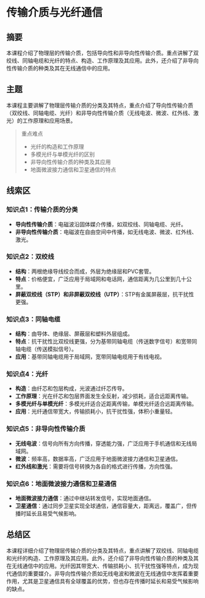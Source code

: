 # 传输介质与光纤通信

## 摘要

本课程介绍了物理层的传输介质，包括导向性和非导向性传输介质。重点讲解了双绞线、同轴电缆和光纤的特点、构造、工作原理及其应用。此外，还介绍了非导向性传输介质的种类及其在无线通信中的应用。

## 主题

本课程主要讲解了物理层传输介质的分类及其特点，重点介绍了导向性传输介质（双绞线、同轴电缆、光纤）和非导向性传输介质（无线电波、微波、红外线、激光）的工作原理和应用场景。

> 重点难点
>
> - 光纤的构造和工作原理
> - 多模光纤与单模光纤的区别
> - 非导向性传输介质的种类及其应用
> - 地面微波接力通信和卫星通信的特点

## 线索区

### 知识点1：传输介质的分类
- **导向性传输介质**：电磁波沿固体媒介传播，如双绞线、同轴电缆、光纤。
- **非导向性传输介质**：电磁波在自由空间中传播，如无线电波、微波、红外线、激光。

### 知识点2：双绞线
- **结构**：两根绝缘导线绞合而成，外层为绝缘层和PVC套管。
- **特点**：价格便宜，广泛应用于局域网和电话网，通信距离为几公里到几十公里。
- **屏蔽双绞线（STP）和非屏蔽双绞线（UTP）**：STP有金属屏蔽层，抗干扰性更强。

### 知识点3：同轴电缆
- **结构**：由导体、绝缘层、屏蔽层和塑料外层组成。
- **特点**：抗干扰性比双绞线更强，分为基带同轴电缆（传送数字信号）和宽带同轴电缆（传送模拟信号）。
- **应用**：基带同轴电缆用于局域网，宽带同轴电缆用于有线电视。

### 知识点4：光纤
- **构造**：由纤芯和包层构成，光波通过纤芯传导。
- **工作原理**：光在纤芯和包层界面发生全反射，减少损耗，适合远距离传输。
- **多模光纤与单模光纤**：多模光纤适合近距离传输，单模光纤适合远距离传输。
- **应用**：光纤通信带宽大，传输损耗小，抗干扰性强，体积小重量轻。

### 知识点5：非导向性传输介质
- **无线电波**：信号向所有方向传播，穿透能力强，广泛应用于手机通信和无线局域网。
- **微波**：频率高，数据率高，广泛应用于地面微波接力通信和卫星通信。
- **红外线和激光**：需要将信号转换为各自的格式进行传播，方向性强。

### 知识点6：地面微波接力通信和卫星通信
- **地面微波接力通信**：通过中继站转发信号，实现地面通信。
- **卫星通信**：通过同步卫星实现全球通信，通信容量大，距离远，覆盖广，但传播时延长且易受气候影响。

## 总结区

本课程详细介绍了物理层传输介质的分类及其特点，重点讲解了双绞线、同轴电缆和光纤的构造、工作原理及其应用。此外，还介绍了非导向性传输介质的种类及其在无线通信中的应用。光纤因其带宽大、传输损耗小、抗干扰性强等特点，成为现代通信的重要媒介。非导向性传输介质如无线电波和微波在无线通信中发挥着重要作用，尤其是卫星通信具有全球覆盖的优势，但也存在传播时延长和易受气候影响的缺点。